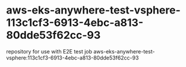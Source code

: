 # aws-eks-anywhere-test-vsphere-113c1cf3-6913-4ebc-a813-80dde53f62cc-93
repository for use with E2E test job aws-eks-anywhere-test-vsphere:113c1cf3-6913-4ebc-a813-80dde53f62cc-93
